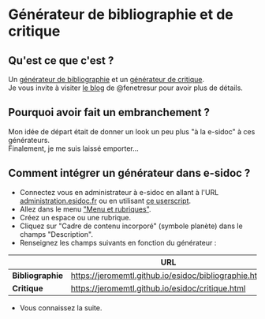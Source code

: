 # Générateur de bibliographie et de critique
## Qu'est ce que c'est ?
Un [générateur de bibliographie](https://jeromemtl.github.io/esidoc/bibliographie.html) et un [générateur de critique](https://jeromemtl.github.io/esidoc/critique.html).  
Je vous invite à visiter [le blog](https://fenetresur.wordpress.com/2020/03/01/esidoc-v2-comment-integrer-les-generateurs-de-critique-et-de-bibliographie/) de @fenetresur pour avoir plus de détails.
## Pourquoi avoir fait un embranchement ?
Mon idée de départ était de donner un look un peu plus "à la e-sidoc" à ces générateurs.  
Finalement, je me suis laissé emporter...
## Comment intégrer un générateur dans e-sidoc ?
* Connectez vous en administrateur à e-sidoc en allant à l'URL [administration.esidoc.fr](https://administration.esidoc.fr/) ou en utilisant [ce userscript](https://github.com/jeromemtl/e-sidoc_userscript).
* Allez dans le menu ["Menu et rubriques"](https://administration.esidoc.fr/portail/arborescence).
* Créez un espace ou une rubrique.
* Cliquez sur "Cadre de contenu incorporé" (symbole planète) dans le champs "Description".
* Renseignez les champs suivants en fonction du générateur :

 | URL | Largeur |Hauteur
--- | --- | --- | ---
**Bibliographie**  | https://jeromemtl.github.io/esidoc/bibliographie.html | 100% | 1150
**Critique** | https://jeromemtl.github.io/esidoc/critique.html | 100% | 1820

* Vous connaissez la suite.
